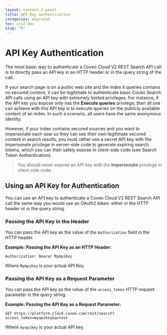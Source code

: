 ```yaml
---
layout: content-2-panel
title: API Key Authentication
categories: migrated
toc: ccv2-dev
slug: "5"
---
```


# API Key Authentication

The most basic way to authenticate a Coveo Cloud V2 REST Search API call is to directly pass an API key in an HTTP header or in the query string of the call.

If your search page is on a public web site and the index it queries contains no secured content, it can be legitimate to authenticate basic Coveo Search API calls using an API key with extremely limited privileges. For instance, if the API key you expose only has the **Execute queries** privilege, then all one can achieve with this API key is to execute queries on the publicly available content of an index. In such a scenario, all users have the same anonymous identity.

However, if your index contains secured sources and you want to impersonate each user so they can see their own legitimate secured content in search results, you must rather use a secret API key with the Impersonate privilege in server-side code to generate expiring search tokens, which you can then safely expose in client-side code (see Search Token Authentication).

> You should never expose an API key with the **Impersonate** privilege in client-side code.

## Using an API Key for Authentication

You can use an API key to authenticate a Coveo Cloud V2 REST Search API call the same way you would use an OAuth2 token: either in the HTTP header or in the query string.

### Passing the API Key in the Header

You can pass the API key as the value of the `Authorization` field in the HTTP header.

**Example: Passing the API Key as an HTTP Header:**

```
Authorization: Bearer MyApiKey
```

Where `MyApiKey` is your actual API Key.

### Passing the API Key as a Request Parameter

You can pass the API key as the value of the `access_token` HTTP request parameter in the query string.

**Example: Passing the API Key as a Request Parameter:**

```
GET https://platform.cloud.coveo.com/rest/search?access_token=myapikey&q=test
```

Where `myapikey` is your actual API key.
